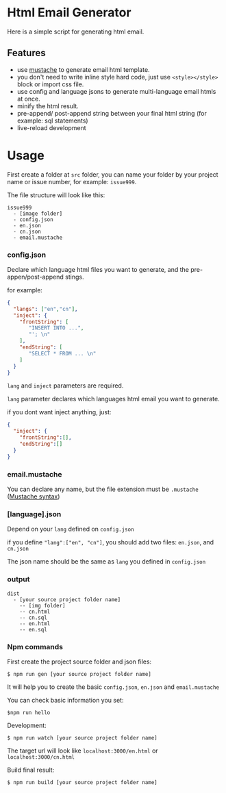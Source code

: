 # Html Email Generator

Here is a simple script for generating html email. 

## Features 

- use [mustache](https://mustache.github.io/) to generate email html template.
- you don't need to write inline style hard code, just use `<style></style>` block or import css file.
- use config and language jsons to generate multi-language email htmls at once.
- minify the html result.
- pre-append/ post-append string between your final html string (for example: sql statements)
- live-reload development

# Usage 

First create a folder at `src` folder, you can name your folder by your project name or issue number, 
for example: `issue999`.

The file structure will look like this: 

```
issue999
  - [image folder]
  - config.json
  - en.json
  - cn.json
  - email.mustache
```

### config.json 

Declare which language html files you want to generate, and the pre-appen/post-append stings.

for example: 

``` json
{
  "langs": ["en","cn"],
  "inject": {
    "frontString": [
       "INSERT INTO ...",
       "'; \n"
    ],
    "endString": [
       "SELECT * FROM ... \n"
    ]
  }
}
```

`lang` and `inject` parameters are required.

`lang` parameter declares which languages html email you want to generate.

if you dont want inject anything, just: 

``` json
{
  "inject": {
    "frontString":[],
    "endString":[]
  }
}
```

### email.mustache 

You can declare any name, but the file extension must be `.mustache`  ([Mustache syntax](https://mustache.github.io/mustache.5.html))

### [language].json

Depend on your `lang` defined on `config.json`

if you define `"lang":["en", "cn"]`, you should add two files: `en.json`, and `cn.json`

The json name should be the same as `lang` you defined in `config.json`

### output 

```$xslt
dist
  - [your source project folder name]
    -- [img folder]
    -- cn.html
    -- cn.sql
    -- en.html
    -- en.sql
```

### Npm commands 

First create the project source folder and json files: 

```$xslt
$ npm run gen [your source project folder name]
```

It will help you to create the basic `config.json`, `en.json` and `email.mustache`

You can check basic information you set: 

```$xslt
$npm run hello
```

Development: 

```
$ npm run watch [your source project folder name]
```

The target url will look like `localhost:3000/en.html` or `localhost:3000/cn.html`

Build final result:

```
$ npm run build [your source project folder name]
```
